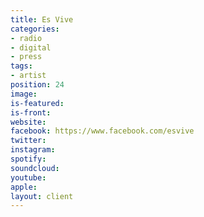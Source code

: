 ```yaml
---
title: Es Vive
categories:
- radio
- digital
- press
tags:
- artist
position: 24
image: 
is-featured: 
is-front: 
website: 
facebook: https://www.facebook.com/esvive
twitter: 
instagram: 
spotify: 
soundcloud: 
youtube: 
apple: 
layout: client
---
```


